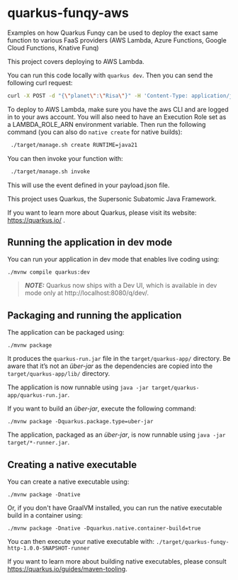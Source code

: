 # quarkus-funqy-aws

Examples on how Quarkus Funqy can be used to deploy the exact same function to various FaaS providers (AWS Lambda, Azure Functions, Google Cloud Functions, Knative Funq)

This project covers deploying to AWS Lambda.

You can run this code locally with `quarkus dev`.  Then you can send the following curl request:

```bash
curl -X POST -d "{\"planet\":\"Risa\"}" -H 'Content-Type: application/json' http://localhost:8080/api/LandingRequest
```

To deploy to AWS Lambda, make sure you have the aws CLI and are logged in to your aws account. You will also need to have an Execution Role set as a LAMBDA_ROLE_ARN environment variable. Then run the following command (you can also do `native create` for native builds):

```bash
 ./target/manage.sh create RUNTIME=java21
```

You can then invoke your function with:

```bash
 ./target/manage.sh invoke
```

This will use the event defined in your payload.json file.

This project uses Quarkus, the Supersonic Subatomic Java Framework.

If you want to learn more about Quarkus, please visit its website: https://quarkus.io/ .

## Running the application in dev mode

You can run your application in dev mode that enables live coding using:
```shell script
./mvnw compile quarkus:dev
```

> **_NOTE:_**  Quarkus now ships with a Dev UI, which is available in dev mode only at http://localhost:8080/q/dev/.

## Packaging and running the application

The application can be packaged using:
```shell script
./mvnw package
```
It produces the `quarkus-run.jar` file in the `target/quarkus-app/` directory.
Be aware that it’s not an _über-jar_ as the dependencies are copied into the `target/quarkus-app/lib/` directory.

The application is now runnable using `java -jar target/quarkus-app/quarkus-run.jar`.

If you want to build an _über-jar_, execute the following command:
```shell script
./mvnw package -Dquarkus.package.type=uber-jar
```

The application, packaged as an _über-jar_, is now runnable using `java -jar target/*-runner.jar`.

## Creating a native executable

You can create a native executable using: 
```shell script
./mvnw package -Dnative
```

Or, if you don't have GraalVM installed, you can run the native executable build in a container using: 
```shell script
./mvnw package -Dnative -Dquarkus.native.container-build=true
```

You can then execute your native executable with: `./target/quarkus-funqy-http-1.0.0-SNAPSHOT-runner`

If you want to learn more about building native executables, please consult https://quarkus.io/guides/maven-tooling.


